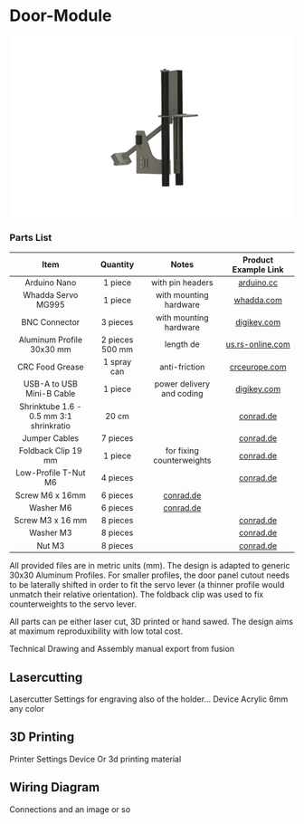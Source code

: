 # Door-Module
<p align="center">
  <img src="./images/Door-Module.png" width="800">
</p>




### Parts List

| Item | Quantity | Notes | Product Example Link |
| :---: | :---: | :---: | :---: |
| Arduino Nano | 1 piece | with pin headers | [arduino.cc](https://store-usa.arduino.cc/products/arduino-nano?selectedStore=us) |
| Whadda Servo MG995 | 1 piece | with mounting hardware | [whadda.com](https://whadda.com/product/servo-mg995-wpm603/) |
| BNC Connector | 3 pieces | with mounting hardware | [digikey.com](https://www.digikey.de/de/products/detail/amphenol-rf/31-221-RFX/100648) |
| Aluminum Profile 30x30 mm | 2 pieces 500 mm | length de | [us.rs-online.com](https://us.rs-online.com/product/bosch-rexroth-assembly-technology/3842990720-1000mm/73548689/) |
| CRC Food Grease | 1 spray can | anti-friction | [crceurope.com](http://www.crceurope.com/crc/CRCproductdetail.csp?division=industry&product=FG) |
| USB-A to USB Mini-B Cable | 1 piece | power delivery and coding | [digikey.com](https://www.conrad.de/de/p/dsg-canusa-8640015953-schrumpfschlauch-ohne-kleber-schwarz-1-60-mm-0-80-mm-schrumpfrate-3-1-10-m-708870.html) |
| Shrinktube 1.6 - 0.5 mm 3:1 shrinkratio | 20 cm |  | [conrad.de](https://www.conrad.de/de/p/dsg-canusa-8640015953-schrumpfschlauch-ohne-kleber-schwarz-1-60-mm-0-80-mm-schrumpfrate-3-1-10-m-708870.html) |
| Jumper Cables | 7 pieces |  | [conrad.de](https://www.conrad.de/de/p/renkforce-jkmf403-jumper-kabel-arduino-banana-pi-raspberry-pi-40x-drahtbruecken-stecker-40x-drahtbruecken-buchse-30-2299844.html) |
| Foldback Clip 19 mm | 1 piece | for fixing counterweights | [conrad.de](https://www.conrad.de/de/p/rapesco-foldback-klammern-breite-19-mm-schwarz-65800180-804794934.html) |
| Low-Profile T-Nut M6 | 4 pieces |  | [conrad.de](https://www.conrad.de/de/p/schneider-electric-nsynm6-nsynm6-gleitmutter-m6-stahl-100-st-1876707.html) |
| Screw M6 x 16mm | 6 pieces | [conrad.de](https://www.conrad.de/de/p/839601-innensechskantschrauben-m6-16-mm-innensechskant-stahl-verzinkt-100-st-839601.html) |
| Washer M6 | 6 pieces | [conrad.de](https://www.conrad.de/de/p/rs-pro-unterlegscheiben-fuer-m6-schrauben-a4-316-b-form-0-8mm-x-6-4mm-x-12-5mm-edelstahl-packung-a-50-stueck-900765647.html) |
| Screw M3 x 16 mm | 8 pieces |  | [conrad.de](https://www.conrad.de/de/p/toolcraft-839705-zylinderschrauben-m3-16-mm-innensechskant-din-912-edelstahl-a2-100-st-839705.html) |
| Washer M3 | 8 pieces |  | [conrad.de](https://www.conrad.de/de/p/rs-pro-unterlegscheiben-fuer-m3-schrauben-glatt-a2-304-flach-0-5mm-x-3-2mm-x-7mm-edelstahl-packung-a-250-stueck-805559965.html) |
| Nut M3 | 8 pieces |  | [conrad.de](https://www.conrad.de/de/p/toolcraft-131880-sechskantmuttern-m3-din-934-stahl-100-st-131880.html) |


All provided files are in metric units (mm). The design is adapted to generic 30x30 Aluminum Profiles. For smaller profiles, the door panel cutout needs to be laterally shifted in order to fit the servo lever (a thinner profile would unmatch their relative orientation). The foldback clip was used to fix counterweights to the servo lever.

All parts can pe either laser cut, 3D printed or hand sawed. The design aims at maximum reproduxibility with low total cost.

Technical Drawing and Assembly manual export from fusion

Lasercutting
--------------------
Lasercutter Settings for engraving also of the holder...
Device
Acrylic 6mm any color


3D Printing
--------------------
Printer Settings
Device
Or 3d printing material


Wiring Diagram
--------------------
Connections and an image or so


